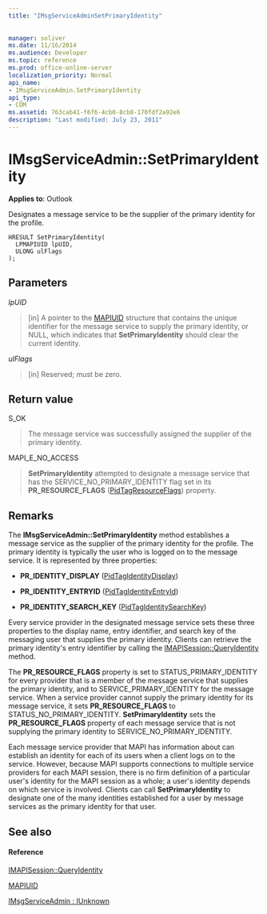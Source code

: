 ```yaml
---
title: "IMsgServiceAdminSetPrimaryIdentity"
 
 
manager: soliver
ms.date: 11/16/2014
ms.audience: Developer
ms.topic: reference
ms.prod: office-online-server
localization_priority: Normal
api_name:
- IMsgServiceAdmin.SetPrimaryIdentity
api_type:
- COM
ms.assetid: 763cab41-f6f6-4cb0-8cb8-170fdf2a92e6
description: "Last modified: July 23, 2011"
---
```


# IMsgServiceAdmin::SetPrimaryIdentity

  
  
**Applies to**: Outlook 
  
Designates a message service to be the supplier of the primary identity for the profile.
  
```
HRESULT SetPrimaryIdentity(
  LPMAPIUID lpUID,
  ULONG ulFlags  
);
```

## Parameters

 _lpUID_
  
> [in] A pointer to the [MAPIUID](mapiuid.md) structure that contains the unique identifier for the message service to supply the primary identity, or NULL, which indicates that **SetPrimaryIdentity** should clear the current identity. 
    
 _ulFlags_
  
> [in] Reserved; must be zero.
    
## Return value

S_OK 
  
> The message service was successfully assigned the supplier of the primary identity.
    
MAPI_E_NO_ACCESS 
  
> **SetPrimaryIdentity** attempted to designate a message service that has the SERVICE_NO_PRIMARY_IDENTITY flag set in its **PR_RESOURCE_FLAGS** ([PidTagResourceFlags](pidtagresourceflags-canonical-property.md)) property.
    
## Remarks

The **IMsgServiceAdmin::SetPrimaryIdentity** method establishes a message service as the supplier of the primary identity for the profile. The primary identity is typically the user who is logged on to the message service. It is represented by three properties: 
  
- **PR_IDENTITY_DISPLAY** ([PidTagIdentityDisplay](pidtagidentitydisplay-canonical-property.md))
    
- **PR_IDENTITY_ENTRYID** ([PidTagIdentityEntryId](pidtagidentityentryid-canonical-property.md))
    
- **PR_IDENTITY_SEARCH_KEY** ([PidTagIdentitySearchKey](pidtagidentitysearchkey-canonical-property.md))
    
Every service provider in the designated message service sets these three properties to the display name, entry identifier, and search key of the messaging user that supplies the primary identity. Clients can retrieve the primary identity's entry identifier by calling the [IMAPISession::QueryIdentity](imapisession-queryidentity.md) method. 
  
The **PR_RESOURCE_FLAGS** property is set to STATUS_PRIMARY_IDENTITY for every provider that is a member of the message service that supplies the primary identity, and to SERVICE_PRIMARY_IDENTITY for the message service. When a service provider cannot supply the primary identity for its message service, it sets **PR_RESOURCE_FLAGS** to STATUS_NO_PRIMARY_IDENTITY. **SetPrimaryIdentity** sets the **PR_RESOURCE_FLAGS** property of each message service that is not supplying the primary identity to SERVICE_NO_PRIMARY_IDENTITY. 
  
Each message service provider that MAPI has information about can establish an identity for each of its users when a client logs on to the service. However, because MAPI supports connections to multiple service providers for each MAPI session, there is no firm definition of a particular user's identity for the MAPI session as a whole; a user's identity depends on which service is involved. Clients can call **SetPrimaryIdentity** to designate one of the many identities established for a user by message services as the primary identity for that user. 
  
## See also

#### Reference

[IMAPISession::QueryIdentity](imapisession-queryidentity.md)
  
[MAPIUID](mapiuid.md)
  
[IMsgServiceAdmin : IUnknown](imsgserviceadminiunknown.md)

